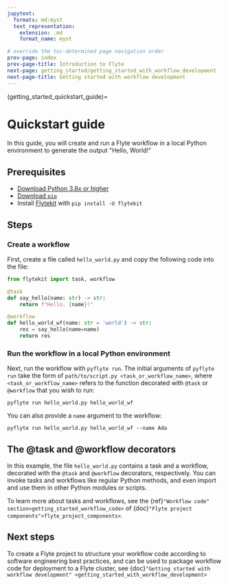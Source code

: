 ```yaml
---
jupytext:
  formats: md:myst
  text_representation:
    extension: .md
    format_name: myst

# override the toc-determined page navigation order
prev-page: index
prev-page-title: Introduction to Flyte
next-page: getting_started/getting_started_with_workflow_development
next-page-title: Getting started with workflow development
---
```


(getting_started_quickstart_guide)=
# Quickstart guide

In this guide, you will create and run a Flyte workflow in a local Python environment to generate the output "Hello, World!"

## Prerequisites

* [Download Python 3.8x or higher](https://www.python.org/downloads/)
* [Download `pip`](https://pip.pypa.io/en/stable/installation/)
* Install [Flytekit](https://github.com/flyteorg/flytekit) with `pip install -U flytekit`

## Steps

### Create a workflow

First, create a file called `hello_world.py` and copy the following code into the file:

```python
from flytekit import task, workflow

@task
def say_hello(name: str) -> str:
    return f"Hello, {name}!"

@workflow
def hello_world_wf(name: str = 'world') -> str:
    res = say_hello(name=name)
    return res
```

### Run the workflow in a local Python environment

Next, run the workflow with `pyflyte run`. The initial arguments of `pyflyte run` take the form of
`path/to/script.py <task_or_workflow_name>`, where `<task_or_workflow_name>`
refers to the function decorated with `@task` or `@workflow` that you wish to run:

```{prompt} bash
pyflyte run hello_world.py hello_world_wf
```

You can also provide a `name` argument to the workflow:
```{prompt} bash
pyflyte run hello_world.py hello_world_wf --name Ada
```

## The @task and @workflow decorators

In this example, the file `hello_world.py` contains a task and a workflow, decorated with the `@task` and `@workflow` decorators, respectively. You can invoke tasks and workflows like regular Python methods, and even import and use them in other Python modules or scripts.

To learn more about tasks and workflows, see the {ref}`"Workflow code" section<getting_started_workflow_code>` of {doc}`"Flyte project components"<flyte_project_components>`.

## Next steps

To create a Flyte project to structure your workflow code according to software engineering best practices, and can be used to package workflow code for deployment to a Flyte cluster, see {doc}`"Getting started with workflow development" <getting_started_with_workflow_development>`
